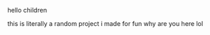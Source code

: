 <!DOCTYPE html>
<html>
<body>
<p>hello children</p>
<p></p>
<p>this is literally a random project i made for fun why are you here lol</p>
</body>
</html>

